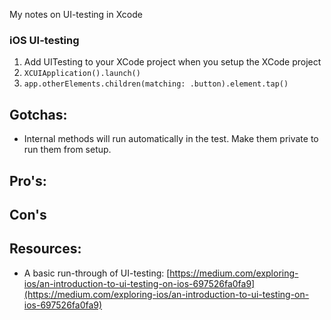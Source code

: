My notes on UI-testing in Xcode <!--more-->

### iOS UI-testing
1. Add UITesting to your XCode project when you setup the XCode project
2.  `XCUIApplication().launch()`
3. `app.otherElements.children(matching: .button).element.tap()`


## Gotchas:
- Internal methods will run automatically in the test. Make them private to run them from setup.

## Pro's:

## Con's

## Resources:
- A basic run-through of UI-testing: [https://medium.com/exploring-ios/an-introduction-to-ui-testing-on-ios-697526fa0fa9](https://medium.com/exploring-ios/an-introduction-to-ui-testing-on-ios-697526fa0fa9)
